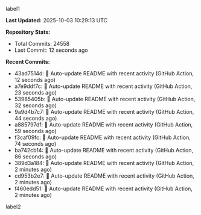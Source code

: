 
label1 
<!-- ACTIVITY_START -->
**Last Updated:** 2025-10-03 10:29:13 UTC

**Repository Stats:**
- Total Commits: 24558
- Last Commit: 12 seconds ago

**Recent Commits:**
- 43ad7514d: 🤖 Auto-update README with recent activity (GitHub Action, 12 seconds ago)
- a7e9ddf7c: 🤖 Auto-update README with recent activity (GitHub Action, 23 seconds ago)
- 53985405b: 🤖 Auto-update README with recent activity (GitHub Action, 32 seconds ago)
- 9a9d4b7c7: 🤖 Auto-update README with recent activity (GitHub Action, 44 seconds ago)
- a885797df: 🤖 Auto-update README with recent activity (GitHub Action, 59 seconds ago)
- f3caf09fc: 🤖 Auto-update README with recent activity (GitHub Action, 74 seconds ago)
- ba742cb14: 🤖 Auto-update README with recent activity (GitHub Action, 86 seconds ago)
- 389d3a184: 🤖 Auto-update README with recent activity (GitHub Action, 2 minutes ago)
- cd953b2e7: 🤖 Auto-update README with recent activity (GitHub Action, 2 minutes ago)
- f460edd51: 🤖 Auto-update README with recent activity (GitHub Action, 2 minutes ago)
<!-- ACTIVITY_END -->

label2
